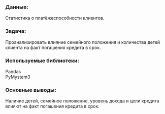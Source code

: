 ### Данные:  
Статистика о платёжеспособности клиентов.  
  
### Задача:  
Проанализировать влияние семейного положения и количества детей клиента на факт погашения кредита в срок. 

### Используемые библиотеки:  
Pandas    
PyMystem3 

### Основные выводы:  
Наличие детей, семейное положение, уровень дохода и цели кредита влияют на факт погашения кредита в срок.  
